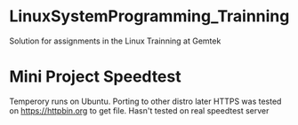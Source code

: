 # LinuxSystemProgramming_Trainning
Solution for assignments in the Linux Trainning at Gemtek
# Mini Project Speedtest
Temperory runs on Ubuntu. Porting to other distro later
HTTPS was tested on https://httpbin.org to get file. Hasn't tested on real speedtest server
